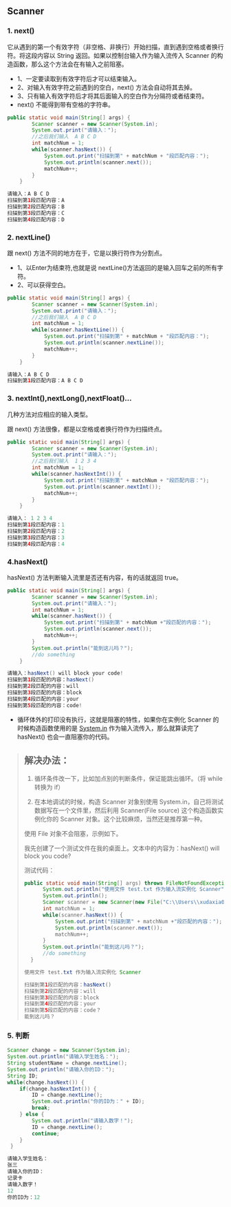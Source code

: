 ## Scanner

### 1. next()

它从遇到的第一个有效字符（非空格、非换行）开始扫描，直到遇到空格或者换行符。将这段内容以 String 返回。如果以控制台输入作为输入流传入 Scanner 的构造函数，那么这个方法会在有输入之前阻塞。

- 1、一定要读取到有效字符后才可以结束输入。
- 2、对输入有效字符之前遇到的空白，next() 方法会自动将其去掉。
- 3、只有输入有效字符后才将其后面输入的空白作为分隔符或者结束符。
- next() 不能得到带有空格的字符串。

```java
public static void main(String[] args) {
		Scanner scanner = new Scanner(System.in);
		System.out.print("请输入：");
		//之后我们输入  A B C D
		int matchNum = 1;
		while(scanner.hasNext()) {
			System.out.print("扫描到第" + matchNum + "段匹配内容：");
			System.out.println(scanner.next());
			matchNum++;
		}
	}

```

```java
请输入：A B C D
扫描到第1段匹配内容：A
扫描到第2段匹配内容：B
扫描到第3段匹配内容：C
扫描到第4段匹配内容：D

```

### 2. nextLine()

跟 next() 方法不同的地方在于，它是以换行符作为分割点。

- 1、以Enter为结束符,也就是说 nextLine()方法返回的是输入回车之前的所有字符。
- 2、可以获得空白。

```java
public static void main(String[] args) {
		Scanner scanner = new Scanner(System.in);
		System.out.print("请输入：");
		//之后我们输入  A B C D
		int matchNum = 1;
		while(scanner.hasNextLine()) {
			System.out.print("扫描到第" + matchNum + "段匹配内容：");
			System.out.println(scanner.nextLine());
			matchNum++;
		}
	}

```

```java
请输入：A B C D
扫描到第1段匹配内容：A B C D

```

### 3. nextInt(),nextLong(),nextFloat()...

几种方法对应相应的输入类型。

跟 next() 方法很像，都是以空格或者换行符作为扫描终点。

```java
public static void main(String[] args) {
		Scanner scanner = new Scanner(System.in);
		System.out.print("请输入：");
		//之后我们输入  1 2 3 4
		int matchNum = 1;
		while(scanner.hasNextInt()) {
			System.out.print("扫描到第" + matchNum + "段匹配内容：");
			System.out.println(scanner.nextInt());
			matchNum++;
		}
	}

```

```java
请输入： 1 2 3 4
扫描到第1段匹配内容：1
扫描到第2段匹配内容：2
扫描到第3段匹配内容：3
扫描到第4段匹配内容：4

```

### 4.hasNext()

hasNext() 方法判断输入流里是否还有内容，有的话就返回 true。

```java
public static void main(String[] args) {
		Scanner scanner = new Scanner(System.in);
		System.out.print("请输入：");
		int matchNum = 1;
		while(scanner.hasNext()) {
			System.out.print("扫描到第" + matchNum +"段匹配的内容：");
			System.out.println(scanner.next());
			matchNum++;
		}
		System.out.println("能到这儿吗？");
		//do something
	}

```

```java
请输入：hasNext() will block your code!
扫描到第1段匹配的内容：hasNext()
扫描到第2段匹配的内容：will
扫描到第3段匹配的内容：block
扫描到第4段匹配的内容：your
扫描到第5段匹配的内容：code!

```

* 循环体外的打印没有执行，这就是阻塞的特性，如果你在实例化 Scanner 的时候构造函数使用的是 [System.in](http://system.in/) 作为输入流传入，那么就算读完了 hasNext() 也会一直阻塞你的代码。

> ## 解决办法：
>
> 1. 循环条件改一下，比如加点别的判断条件，保证能跳出循环。（将 while 转换为 if）
>
> 2. 在本地调试的时候，构造 Scanner 对象别使用 System.in，自己将测试数据写在一个文件里，然后利用 Scanner(File source) 这个构造函数实例化你的 Scanner 对象。这个比较麻烦，当然还是推荐第一种。
>
> 使用 File 对象不会阻塞，示例如下。
>
> 我先创建了一个测试文件在我的桌面上。文本中的内容为：hasNext() will block you code?
>
> 测试代码：
>
> ```java
> public static void main(String[] args) throws FileNotFoundException {
> 		System.out.println("使用文件 test.txt 作为输入流实例化 Scanner");
> 		System.out.println();
> 		Scanner scanner = new Scanner(new File("C:\\Users\\xudaxia0610\\Desktop\\test.txt"));
> 		int matchNum = 1;
> 		while(scanner.hasNext()) {
> 			System.out.print("扫描到第" + matchNum +"段匹配的内容：");
> 			System.out.println(scanner.next());
> 			matchNum++;
> 		}
> 		System.out.println("能到这儿吗？");
> 		//do something
> 	}
> 
> ```
>
> ```java
> 使用文件 test.txt 作为输入流实例化 Scanner
> 
> 扫描到第1段匹配的内容：hasNext()
> 扫描到第2段匹配的内容：will
> 扫描到第3段匹配的内容：block
> 扫描到第4段匹配的内容：your
> 扫描到第5段匹配的内容：code？
> 能到这儿吗？
> 
> ```
>
> 

### 5. 判断

```java
Scanner change = new Scanner(System.in);
System.out.println("请输入学生姓名：");
String studentName = change.nextLine();
System.out.println("请输入你的ID：");
String ID;
while(change.hasNext()) {
    if(change.hasNextInt()) {
        ID = change.nextLine();
        System.out.println("你的ID为：" + ID);
        break;
    } else {
        System.out.println("请输入数字！");
        ID = change.nextLine();
        continue;
    }
 }
```

```java
请输入学生姓名：
张三
请输入你的ID：
记录卡
请输入数字！
12
你的ID为：12
```

